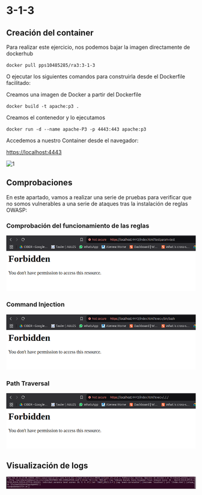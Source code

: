 # 3-1-3

## Creación del container
Para realizar este ejercicio, nos podemos bajar la imagen directamente de dockerhub 

	docker pull pps10485285/ra3:3-1-3

O ejecutar los siguientes comandos para construirla desde el Dockerfile facilitado:


Creamos una imagen de Docker a partir del Dockerfile 

	docker build -t apache:p3 .

Creamos el contenedor y lo ejecutamos 

	docker run -d --name apache-P3 -p 4443:443 apache:p3

Accedemos a nuestro Container desde el navegador:

[https://localhost:4443](https://localhost:4443)

![1](./images/Ejecución_Setup_P3.png)

## Comprobaciones

En este apartado, vamos a realizar una serie de pruebas para verificar que no somos vulnerables a una serie de ataques tras la instalación de reglas OWASP:


### Comprobación del funcionamiento de las reglas

![2](./images/Test_1_Reglas_P3.png)

### Command Injection

![3](./images/Test_2_Command_Injection_P3.png)

### Path Traversal

![4](./images/Test_3_Path_Traversal_P3.png)

## Visualización de logs

![5](./images/Test_4_Vision_Logs_P3.png)
